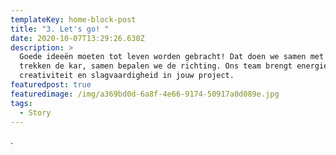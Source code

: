 ```yaml
---
templateKey: home-block-post
title: "3. Let's go! "
date: 2020-10-07T13:29:26.630Z
description: >
  Goede ideeën moeten tot leven worden gebracht! Dat doen we samen met jou: wij
  trekken de kar, samen bepalen we de richting. Ons team brengt energie,
  creativiteit en slagvaardigheid in jouw project. 
featuredpost: true
featuredimage: /img/a369bd0d-6a8f-4e66-9174-50917a0d089e.jpg
tags:
  - Story
---
```

.
